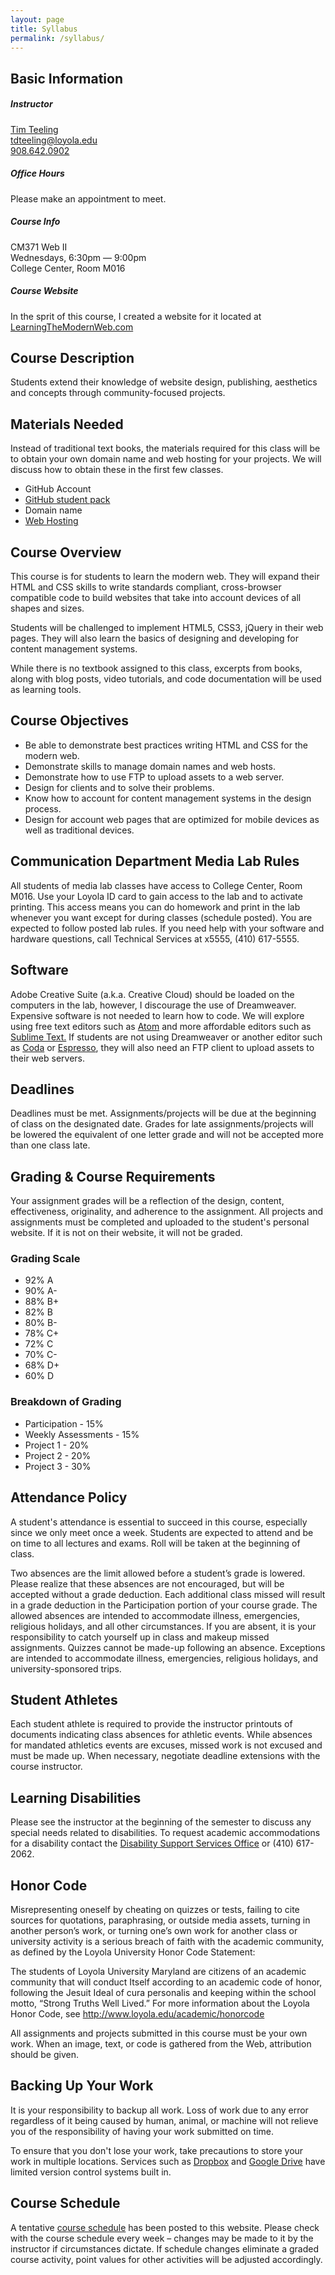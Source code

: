 ```yaml
---
layout: page
title: Syllabus
permalink: /syllabus/
---
```


<div class="row">
<h2>Basic Information</h2>
<div class="onehalf">
<h5>Instructor</h5>
<p><a href="http://timteeling.com">Tim Teeling</a><br>
<a href="mailto:tdteeling@loyola.edu">tdteeling@loyola.edu</a><br>
<a href="tel:908.642.0902">908.642.0902</a></p>

<h5>Office Hours</h5>
<p>Please make an appointment to meet.</p>
</div>
<div class="onehalf last">
  <h5>Course Info</h5>
  <p>CM371 Web II<br>
  Wednesdays, 6:30pm — 9:00pm<br>
  College Center, Room M016</p>
  <h5>Course Website</h5>
  <p>In the sprit of this course, I created a website for it located at <a href="http://learningthemodernweb.com">LearningTheModernWeb.com</a></p>
</div>
</div>
<div class="row">
<div class="onehalf">
<h2 class="textcenter">Course Description</h2>
<p>Students extend their knowledge of website design, publishing, aesthetics and concepts through community-focused projects.</p>
</div>
<div class="onehalf last">
  <h2 class="textcenter">Materials Needed</h2>
  <p>Instead of traditional text books, the materials required for this class will be to obtain your own domain name and web hosting for your projects. We will discuss how to obtain these in the first few classes.</p>
  <ul>
    <li>GitHub Account</li>
    <li><a href="https://education.github.com/pack">GitHub student pack</a></li>
    <li>Domain name</li>
    <li><a href="https://www.dreamhost.com/promo/lifehacker295/">Web Hosting</a></li>
  </ul>
</div>
</div>
<div class="row">
  <div class="twothirds">
    <h2>Course Overview</h2>
    <p>This course is for students to learn the modern web. They will expand their HTML and CSS skills to write standards compliant, cross-browser compatible code to build websites that take into account devices of all shapes and sizes.</p>
    <p>Students will be challenged to implement HTML5, CSS3, jQuery in their web pages.  They will also learn the basics of designing and developing for content management systems.</p>
    <p>While there is no textbook assigned to this class, excerpts from books, along with blog posts, video tutorials, and code documentation will be used as learning tools.</p>
  </div>
</div>
<div class="row">
  <div class="twothirds">
    <h2>Course Objectives</h2>
    <ul>
      <li>Be able to demonstrate best practices writing HTML and CSS for the modern web.</li>
      <li>Demonstrate skills to manage domain names and web hosts.</li>
      <li>Demonstrate how to use FTP to upload assets to a web server.</li>
      <li>Design for clients and to solve their problems.</li>
      <li>Know how to account for content management systems in the design process.</li>
      <li>Design for account web pages that are optimized for mobile devices as well as traditional devices.</li>
    </ul>
  </div>
</div>

<div class="row">
  <div class="twothirds">
    <h2>Communication Department Media Lab Rules</h2>
    <p>All students of media lab classes have access to College Center, Room M016. Use your Loyola ID card to gain access to the lab and to activate printing. This access means you can do homework and print in the lab whenever you want except for during classes (schedule posted). You are expected to follow posted lab rules. If you need help with your software and hardware questions, call Technical Services at x5555, (410) 617-5555.</p>
  </div>
</div>

<div class="row">
<div class="twothirds">
<h2>Software</h2>
<p>Adobe Creative Suite (a.k.a. Creative Cloud) should be loaded on the computers in the lab, however, I discourage the use of Dreamweaver. Expensive software is not needed to learn how to code. We will explore using free text editors such as <a href="http://atom.io/">Atom</a> and more affordable editors such as <a href="http://www.sublimetext.com/">Sublime Text.</a> If students are not using Dreamweaver or another editor such as <a href="http://panic.com/coda">Coda</a> or <a href="http://macrabbit.com/espresso/">Espresso</a>, they will also need an FTP client to upload assets to their web servers.</p>
</div>
</div>
<div class="row">
<div class="twothirds">
<h2>Deadlines</h2>
<p>Deadlines must be met. Assignments/projects will be due at the beginning of class on the designated date. Grades for late assignments/projects will be lowered the equivalent of one letter grade and will not be accepted more than one class late.</p>
</div>

</div>
<div class="row">
<div class="twothirds">
<h2>Grading &amp; Course Requirements</h2>
<p>Your assignment grades will be a reflection of the design, content, effectiveness, originality, and adherence to the assignment. All projects and assignments must be completed and uploaded to the student's personal website.  If it is not on their website, it will not be graded.</p>

<div class="onehalf">
<h3>Grading Scale</h3>
<ul class="col2 no-bullet">
<li>92% A</li>
<li>90% A-</li>
<li>88% B+</li>
<li>82% B</li>
<li>80% B-</li>
<li>78% C+</li>
<li>72% C</li>
<li>70% C-</li>
<li>68% D+</li>
<li>60% D</li>
</ul>
</div>
<div class="onehalf last">
<h3>Breakdown of Grading</h3>
<ul class="no-bullet">
<li>Participation - 15%</li>
<li>Weekly Assessments - 15%</li>
<li>Project 1 - 20%</li>
<li>Project 2 - 20%</li>
<li>Project 3 - 30%</li>
</ul>
</div>
</div>

</div>

<div class="row">
<div class="twothirds">
<h2>Attendance Policy</h2>
<p>A student's attendance is essential to succeed in this course, especially since we only meet once a week. Students are expected to attend and be on time to all lectures and exams. Roll will be taken at the beginning of class.</p>

<p>Two absences are the limit allowed before a student’s grade is lowered. Please realize that these absences are not encouraged, but will be accepted without a grade deduction. Each additional class missed will result in a grade deduction in the Participation portion of your course grade. The allowed absences are intended to accommodate illness, emergencies, religious holidays, and all other circumstances. If you are absent, it is your responsibility to catch yourself up in class and makeup missed assignments. Quizzes cannot be made-up following an absence. Exceptions are intended to accommodate illness, emergencies, religious holidays, and university-sponsored trips.</p>
</div>

</div>
<div class="row">
<div class="twothirds">
<h2>Student Athletes</h2>
<p>Each student athlete is required to provide the instructor printouts of documents indicating class absences for athletic events. While absences for mandated athletics events are excuses, missed work is not excused and must be made up. When necessary, negotiate deadline extensions with the course instructor.</p>
</div>

</div>
<div class="row">
<div class="twothirds">
<h2>Learning Disabilities</h2>
<p>Please see the instructor at the beginning of the semester to discuss any special needs related to disabilities. To request academic accommodations for a disability contact the <a href="http://www.loyola.edu/department/dss">Disability Support Services Office</a> or (410) 617-2062.</p>
</div>

</div>
<div class="row">
<div class="twothirds">
<h2>Honor Code</h2>
<p>Misrepresenting oneself by cheating on quizzes or tests, failing to cite sources for quotations, paraphrasing, or outside media assets, turning in another person’s work, or turning one’s own work for another class or university activity is a serious breach of faith with the academic community, as defined by the Loyola University Honor Code Statement:</p>
<p>The students of Loyola University Maryland are citizens of an academic community that will conduct Itself according to an academic code of honor, following the Jesuit Ideal of cura personalis and keeping within the school motto, “Strong Truths Well Lived.”
For more information about the Loyola Honor Code, see <a href="http://www.loyola.edu/academic/honorcode">http://www.loyola.edu/academic/honorcode</a></p>
<p>All assignments and projects submitted in this course must be your own work. When an image, text, or code is gathered from the Web, attribution should be given.</p>
</div>

</div>

<div class="row">
<div class="twothirds">
<h2>Backing Up Your Work</h2>
<p>It is your responsibility to backup all work. Loss of work due to any error regardless of it being caused by human, animal, or machine will not relieve you of the responsibility of having your work submitted on time.</p>

<p>To ensure that you don't lose your work, take precautions to store your work in multiple locations.  Services such as <a href="http://dropbox.com">Dropbox</a> and <a href="http://drive.google.com">Google Drive</a> have limited version control systems built in.</p>
</div>
</div>

<div class="row">
<div class="twothirds">
<h2>Course Schedule</h2>

<p>A tentative <a href="/schedule">course schedule</a> has been posted to this website. Please check with the course schedule every week – changes may be made to it by the instructor if circumstances dictate. If schedule changes eliminate a graded course activity, point values for other activities will be adjusted accordingly.</p>
</div>
</div>

